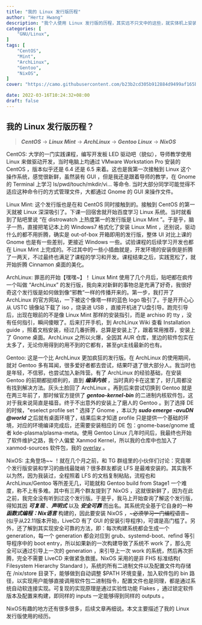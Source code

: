 ```yaml
---
title: "我的 Linux 发行版历程"
author: "Hertz Hwang"
description: "我个人使用 Linux 发行版的历程，其实远不只文中的这些，就实体机上安装过的，如：DEB 系有 Ubuntu、Debian、Deepin；RPM 系有 CentOS、Fedora、OpenSuse；Arch 系有：ArchLinux、BlackArch、Antergos、ArcoLinux、ArchBang、Manjaro、Garuda、EndeavourOS；还有一些独立的发行版有 LFS、Void Linux、Guix GNU/Linux 等等。"
categories: [
    "GNU/Linux",
]
tags: [
    "CentOS",
    "Mint",
    "ArchLinux",
    "Gentoo",
    "NixOS",
]
cover: "https://camo.githubusercontent.com/b23b2cd305b912884d9499af165bbd1f0aad0ec86bb6fdd122e8e4d07c6b2821/68747470733a2f2f6e69786f732e6f72672f6c6f676f2f6e69786f732d68697265732e706e67"

date: 2022-03-16T10:24:32+08:00
draft: false
---
```


## 我的 Linux 发行版历程？
> ***CentOS*** -> ***Linux Mint*** -> ***ArchLinux*** -> ***Gentoo Linux*** -> ***NixOS***

CentOS: 
大学的一门实践课程，编写开发板 LED 驱动吧（貌似），导师教学使用 Linux 来做驱动开发，当时电脑上均通过 VMware Workstation Pro 安装的 CentOS ，版本似乎还是 6.4 还是 6.5 来着。这也是我第一次接触到 Linux 这个操作系统，感觉很新鲜，虽然装有 GUI ，但是我还是跟着导师的教学，在 Gnome 的 Terminal 上学习 ls/pwd/touch/mkdir/vi... 等命令. 当时大部分同学可能觉得不适应这种命令行的方式管理文件，大都通过 Gnome 的 GUI 来操作文件。

Linux Mint: 这个发行版也是在和 CentOS 同时接触到的。接触到 CentOS 的第一天就被 Linux 深深吸引了。下课一回宿舍就开始百度学习 Linux 系统。当时就看到了贴吧里说 “在 distrowatch 上热度第一的发行版是 Linux Mint ”。于是乎，脑子一热，直接把笔记本上的 Windows7 格式化了安装 Linux Mint ，还别说，驱动什么的都不用折腾，确实是 out-of-box 开箱即用的发行版，整体 UI 对比上课的 Gnome 也是有一些差别，更接近 Windows 一些。试验课程的后续学习开发也都在 Linux Mint 上完成的。不过其中的一些小插曲就是，开发环境的安装倒是折腾了一两天，不过最终也满足了课程的学习和开发。课程结束之后，实践宽松了，就开始折腾 Cinnamon 桌面的美化。

ArchLinux: 罪恶的开始【嘿嘿~】！ Linux Mint 使用了几个月后，贴吧都在疯传一个叫做 “ArchLinux” 的发行版，我向来对新鲜的事物总是充满了好奇，我很好奇这个发行版是如何做到像“邪教”一样的传播开来的。第一步，我打开了 ArchLinux 的官方网站，一下被这个像塔一样的蓝色 logo 吸引了。于是开开心心从 USTC 镜像站下载了 iso ，烧录进 USB ，直接开机进了U盘引导。跑完引导后，出现在眼前的不是像 Linux Mint 那样的安装指引，而是 archiso 的 tty ，没有任何指引，瞬间傻眼了。后来打开手机，到 ArchLinux Wiki 查看 Installation guide ，照着文档安装，经过几番折腾，总算是安装上了，跟着常用推荐，安装上了 Gnome 桌面。ArchLinux 之所以火爆，全因其 AUR 仓库，里边的软件包实在太多了，无论你用得到的用不到的它都有，甚至git主线最新的也有。

Gentoo: 这是一个比 ArchLinux 更加疯狂的发行版。在 ArchLinux 的使用期间，就对 Gentoo 多有耳闻，很多爱好者都去尝试，结果吓退了很大部分人。我当时也是年轻，不信邪，也尝试加入新阵营。有了 ArchLinux 的经验基础，在安装 Gentoo 的前期都挺顺利的，直到 ***编译内核*** ，当时真的卡在这里了，好几周都没有找到解决方法。灰头土脸回了 ArchLinux 。再到后来尝试切换到 Gentoo 就是在两三年前了，那时候官方提供了 ***gentoo-kernel-bin*** 的二进制内核软件包，这对于我来说简直是福音。终于不出意外的安装上了磨人的 Gentoo 。到了选择 DE 的时候，"eselect profile set " 选择了 Gnome ，本以为 ***sudo emerge -avuDN @world*** 之后就有桌面环境了，结果后来才知道 profile 只是提供一个基础的环境，对应的环境编译完成后，还需要安装相应的 DE 包：gnome-base/gnome 或者 kde-plasma/plasma-meta。使用 Gentoo Linux 几年时间后，我最终也开始了软件维护之路，我个人偏爱 Xanmod Kernel，所以我的仓库中也加入了 xanmod-sources 软件包，我的 [overlay](https://github.com/hertz-hwang/26hz-overlay) 。

NixOS: 主角登场~~ ！就在几个月之前，和 TG 群组里的小伙伴们讨论：究竟哪个发行版安装和学习的曲线最陡峭？很多群友都说 LFS 是最难安装的。其实我不以为然，因为我装过，全程照着 LFS 的文档复制粘贴，流程也和 ArchLinux/Gentoo 等所差无几，可能就和 Gentoo build from Stage1 一个难度，称不上有多难。其中有三两个群友提到了 NixOS ，这就很新鲜了，因为在此之前，我完全没有听到过这个发行版。于是乎，我马上开始查询了解这个发行版，得知其因 ***可复现*** 、***声明式*** 以及 ***安全可靠*** 而出名。其系统完全基于它自身的一种 ***函数式编程：Nix语言*** 构建的，因此要安装 NixOS ，~~~必须学习一门编程语言~~~(似乎从22.11版本开始，LiveCD 有了 GUI 的安装引导程序)，可谓是高门槛了。另外，还了解到其实现安全可靠的方法，即：每次构建系统都会生成一个 generation，每一个 generation 都会对应到 grub、systemd-boot、refind 等引导程序中的 boot entry，所以如果新的一次构建导致了系统不 work 了，那么完全可以通过引导上一次的 generation ，来引导上一次 work 的系统，然后再次折腾，完全不需要 LiveCD 来做紧急救援。NixOS 采用的是非 FHS 标准结构( Filesystem Hierarchy Standard )，系统的所有二进制文件以及配置文件均存储在 /nix/store 目录下，能够做到自动调整 $PATH 环境变量，加入软件包的 bin 路径，以实现用户能够直接调用软件包二进制指令，配置文件也是同理，都是通过系统自动软连接实现。可复现的实现原理是通过实验性功能 Flakes ，通过锁定软件版本及配置来构建，即同样的 inputs 一定能够得到同样的 outputs 。

NixOS有趣的地方还有很多很多，后续文章再细说。本文主要描述了我的 Linux 发行版使用的经历。
